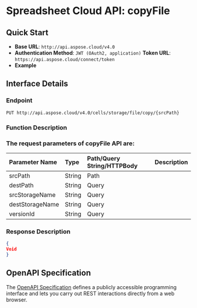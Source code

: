 # **Spreadsheet Cloud API: copyFile**

 


## **Quick Start**

- **Base URL**: `http://api.aspose.cloud/v4.0`
- **Authentication Method**: `JWT (OAuth2, application)`  **Token URL**: `https://api.aspose.cloud/connect/token`
- **Example** 

## **Interface Details**

### **Endpoint** 

```
PUT http://api.aspose.cloud/v4.0/cells/storage/file/copy/{srcPath}
```
### **Function Description**

### The request parameters of **copyFile** API are: 

| Parameter Name | Type | Path/Query String/HTTPBody | Description | 
| :- | :- | :- |:- | 
|srcPath|String|Path||
|destPath|String|Query||
|srcStorageName|String|Query||
|destStorageName|String|Query||
|versionId|String|Query||

### **Response Description**
```json
{
Void
}
```


## OpenAPI Specification

The [OpenAPI Specification](https://reference.aspose.cloud/cells/#/FileController/CopyFile) defines a publicly accessible programming interface and lets you carry out REST interactions directly from a web browser.
